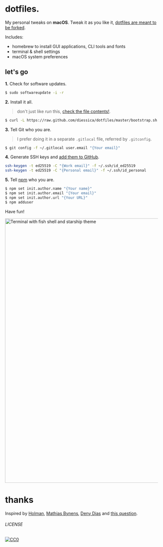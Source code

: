 # dotfiles.
My personal tweaks on **macOS**. Tweak it as you like it, [dotfiles are meant to be forked](http://zachholman.com/2010/08/dotfiles-are-meant-to-be-forked).

Includes:
- homebrew to install GUI applications, CLI tools and fonts
- terminal & shell settings
- macOS system preferences


## let's go
**1.** Check for software updates.
```sh
$ sudo softwareupdate -i -r
```

**2.** Install it all.
> don't just like _run_ this, [check the file contents!](bootstrap.sh).

```sh
$ curl -L https://raw.github.com/diessica/dotfiles/master/bootstrap.sh | sh
```


**3.** Tell Git who you are.
> I prefer doing it in a separate `.gitlocal` file, referred by `.gitconfig`.

```sh
$ git config -f ~/.gitlocal user.email "{Your email}"
```

**4.** Generate SSH keys and [add them to GitHub](https://github.com/settings/keys).
```sh
ssh-keygen -t ed25519 -C "{Work email}" -f ~/.ssh/id_ed25519
ssh-keygen -t ed25519 -C "{Personal email}" -f ~/.ssh/id_personal
```

**5.** Tell [npm](https://www.npmjs.com/) who you are.
```sh
$ npm set init.author.name "{Your name}"
$ npm set init.author.email "{Your email}"
$ npm set init.author.url "{Your URL}"
$ npm adduser
```

Have fun!

<img width="871" alt="Terminal with fish shell and starship theme" src="https://user-images.githubusercontent.com/62347788/193208577-484a81a7-32c6-4732-b182-47c0e9193b57.png">


# thanks
Inspired by [Holman](https://github.com/holman), [Mathias Bynens](https://github.com/mathiasbynens/dotfiles), [Deny Dias](https://github.com/denydias/dotfiles) and [this question](http://stackoverflow.com/questions/171563/whats-in-your-zshrc).

###### LICENSE
[![CC0](http://mirrors.creativecommons.org/presskit/buttons/88x31/svg/cc-zero.svg)](http://creativecommons.org/publicdomain/zero/1.0/)
